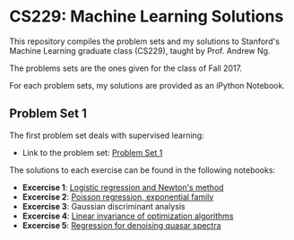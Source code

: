 # CS229: Machine Learning Solutions

This repository compiles the problem sets and my solutions to Stanford's Machine Learning graduate class (CS229), taught by Prof. Andrew Ng.

The problems sets are the ones given for the class of Fall 2017.

For each problem sets, my solutions are provided as an iPython Notebook.

## Problem Set 1

The first problem set deals with supervised learning:

- Link to the problem set: [Problem Set 1](http://github.com/ccombier/CS229/blob/master/Problem1/ps1.pdf)

The solutions to each exercise can be found in the following notebooks:

- **Excercise 1**: [Logistic regression and Newton's method](http://github.com/ccombier/CS229/blob/master/Problem1/1_Logistic_Regression.ipynb)
- **Excercise 2**: [Poisson regression, exponential family](http://github.com/ccombier/CS229/blob/master/Problem1/2_Poisson_Regression.ipynb)
- **Excercise 3**: Gaussian discriminant analysis
- **Excercise 4**: [Linear invariance of optimization algorithms](http://github.com/ccombier/CS229/blob/master/Problem1/4_Linear_Invariance.ipynb)
- **Excercise 5**: [Regression for denoising quasar spectra](http://github.com/ccombier/CS229/blob/master/Problem1/5_Quasar_Regression.ipynb)

